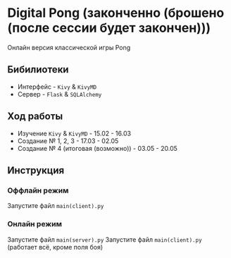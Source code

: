 # Digital Pong (законченно (брошено (после сессии будет закончен))) 
Онлайн версия классической игры Pong

## Бибилиотеки
* Интерфейс - `Kivy` & `KivyMD`
* Сервер - `Flask` & `SQLAlchemy`

## Ход работы
* Изучение `Kivy` & `KivyMD` - 15.02 - 16.03
* Создание № 1, 2, 3 - 17.03 - 02.05
* Создание № 4 (итоговая (возможно)) - 03.05 - 20.05 

## Инструкция

### Оффлайн режим
Запустите файл `main(client).py`

### Онлайн режим
Запустите файл `main(server).py`
Запустите файл `main(client).py` (работает всё, кроме поля боя) 

